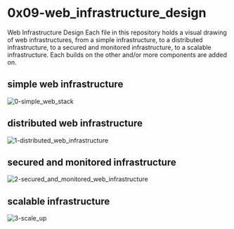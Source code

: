 # 0x09-web_infrastructure_design
Web Infrastructure Design
Each file in this repository holds a visual drawing of web infrastructures, from a simple infrastructure, to a distributed infrastructure, to a secured and monitored infrastructure, to a scalable infrastructure. Each builds on the other and/or more components are added on.
## simple web infrastructure

![0-simple_web_stack](https://github.com/husamrio/alx-system_engineering-devops/assets/123378862/a27d8f7e-5370-4ad4-b508-b1896b99de77)

## distributed web infrastructure

![1-distributed_web_infrastructure](https://github.com/husamrio/alx-system_engineering-devops/assets/123378862/fecc6b95-af2f-49d3-9e16-c80832c7222a)

## secured and monitored infrastructure

![2-secured_and_monitored_web_infrastructure](https://github.com/husamrio/alx-system_engineering-devops/assets/123378862/55eec24a-be47-479b-ac5c-008170ea0115)

## scalable infrastructure
![3-scale_up](https://github.com/husamrio/alx-system_engineering-devops/assets/123378862/6c11d38e-7591-4e1c-a177-62c017f57595)
